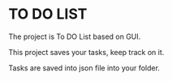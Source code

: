 # TO DO LIST

The project is To DO List based on GUI.
<br>

This project saves your tasks, keep track on it.
<br>

Tasks are saved into json file into your folder.

